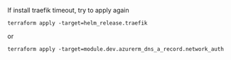 If install traefik timeout, try to apply again

```
terraform apply -target=helm_release.traefik
```

or

```
terraform apply -target=module.dev.azurerm_dns_a_record.network_auth
```
